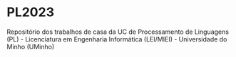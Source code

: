 # PL2023
Repositório dos trabalhos de casa da UC de Processamento de Linguagens (PL) - Licenciatura em Engenharia Informática (LEI/MIEI) - Universidade do Minho (UMinho)
